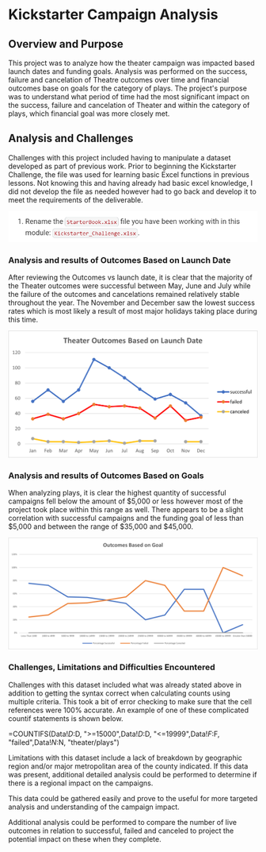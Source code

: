 # Kickstarter Campaign Analysis
## Overview and Purpose ###
This project was to analyze how the theater campaign was impacted based launch dates and funding goals. Analysis was performed on the success, failure and cancelation of Theatre outcomes over time and financial outcomes base on goals for the category of plays.
The project's purpose was to understand what period of time had the most significant impact on the success, failure and cancelation of Theater and within the category of plays, which financial goal was more closely met.

## Analysis and Challenges ###
Challenges with this project included having to manipulate a dataset developed as part of previous work.  Prior to beginning the Kickstarter Challenge, the file was used for learning basic Excel functions in previous lessons.  Not knowing this and having already had basic excel knowledge, I did not develop the file as needed however had to go back and develop it to meet the requirements of the deliverable. 
 
![Image1.PNG](https://github.com/Wildernessbob218/Kickstarter_Analysis/blob/main/Resources/Image1.PNG)


### Analysis and results of Outcomes Based on Launch Date ###
After reviewing the Outcomes vs launch date, it is clear that the majority of the Theater outcomes were successful between May, June and July while the failure of the outcomes and cancelations remained relatively stable throughout the year.
The November and December saw the lowest success rates which is most likely a result of most major holidays taking place during this time.

![Theater_Outcomes_Vs_Launch.png](https://github.com/Wildernessbob218/Kickstarter_Analysis/blob/main/Resources/Theater_Outcomes_Vs_Launch.png)

### Analysis and results of Outcomes Based on Goals ###
When analyzing plays, it is clear the highest quantity of successful campaigns fell below the amount of $5,000 or less however most of the project took place within this range as well. There appears to be a slight correlation with successful campaigns and the funding goal of less than $5,000 and between the range of $35,000 and $45,000.

![Outcomes_vs_Goals.png](https://github.com/Wildernessbob218/Kickstarter_Analysis/blob/main/Resources/Outcomes_vs_Goals.png)

### Challenges, Limitations and Difficulties Encountered ###
Challenges with this dataset included what was already stated above in addition to getting the syntax correct when calculating counts using multiple criteria.  This took a bit of error checking to make sure that the cell references were 100% accurate. An example of one of these complicated countif statements is shown below.

=COUNTIFS(Data!$D:$D, ">=15000",Data!$D:$D, "<=19999",Data!$F:$F, "failed",Data!$N:$N, "theater/plays")

Limitations with this dataset include a lack of breakdown by geographic region and/or major metropolitan area of the county indicated.  If this data was present, additional detailed analysis could be performed to determine if there is a regional impact on the campaigns. 

This data could be gathered easily and prove to the useful for more targeted analysis and understanding of the campaign impact.

Additional analysis could be performed to compare the number of live outcomes in relation to successful, failed and canceled to project the potential impact on these when they complete.

